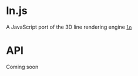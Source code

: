 # ln.js

A JavaScript port of the 3D line rendering engine [`ln`](https://github.com/fogleman/ln)


# API

Coming soon